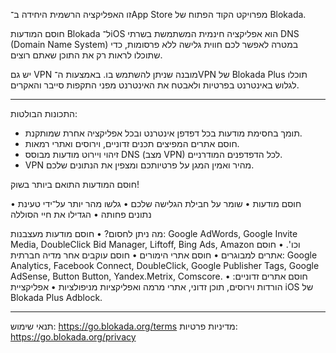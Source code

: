 זו האפליקציה הרשמית היחידה ב־App Store מפרויקט הקוד הפתוח של Blokada.

חוסם המודעות Blokada ל־iOS הוא אפליקציה חינמית המשתמשת בשרתי DNS (Domain Name System) במטרה לאפשר לכם חווית גלישה ללא פרסומות, כדי שתוכלו לראות רק את התוכן שאתם רוצים.

יש גם VPN מובנה שניתן להשתמש בו. באמצעות ה־VPN של Blokada Plus תוכלו לגלוש באינטרנט בפרטיות ולאבטח את האינטרנט מפני התקפות סייבר והאקרים.

----

התכונות הבולטות:

- תומך בחסימת מודעות בכל דפדפן אינטרנט ובכל אפליקציה אחרת שמותקנת.
- חוסם אתרים המפיצים תכנים זדוניים, וירוסים ואתרי רמאות.
- זיהוי ויירוט מודעות מבוסס DNS (מצב VPN) לכל הדפדפנים המודרניים.
- VPN מהיר ואמין המגן על פרטיותכם ומצפין את הנתונים שלכם.

חוסם המודעות התואם ביותר בשוק!

• חוסם מודעות • שומר על חבילת הגלישה שלכם • גלשו מהר יותר על־ידי טעינת נתונים פחותה • הגדילו את חיי הסוללה

מה ניתן לחסום? • חוסם מודעות מעצבנות: Google AdWords, Google Invite Media, DoubleClick Bid Manager, Liftoff, Bing Ads, Amazon וכו'. • חוסם אתרים למבוגרים • חוסם אתרי הימורים • חוסם עוקבים אחר מדיה חברתית: Google Analytics, Facebook Connect, DoubleClick, Google Publisher Tags, Google AdSense, Button Button, Yandex.Metrix, Comscore. • חוסם אתרים זדוניים: הורדות וירוסים, תוכן זדוני, אתרי מרמה ואפליקציות מניפולציות • אפליקציית iOS של Blokada Plus Adblock.

----

תנאי שימוש: https://go.blokada.org/terms מדיניות פרטיות: https://go.blokada.org/privacy
